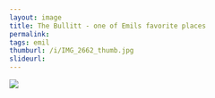```yaml
---
layout: image
title: The Bullitt - one of Emils favorite places
permalink: 
tags: emil
thumburl: /i/IMG_2662_thumb.jpg
slideurl: 
---
```

![]({{site.url}}/i/IMG_2662.jpg)



